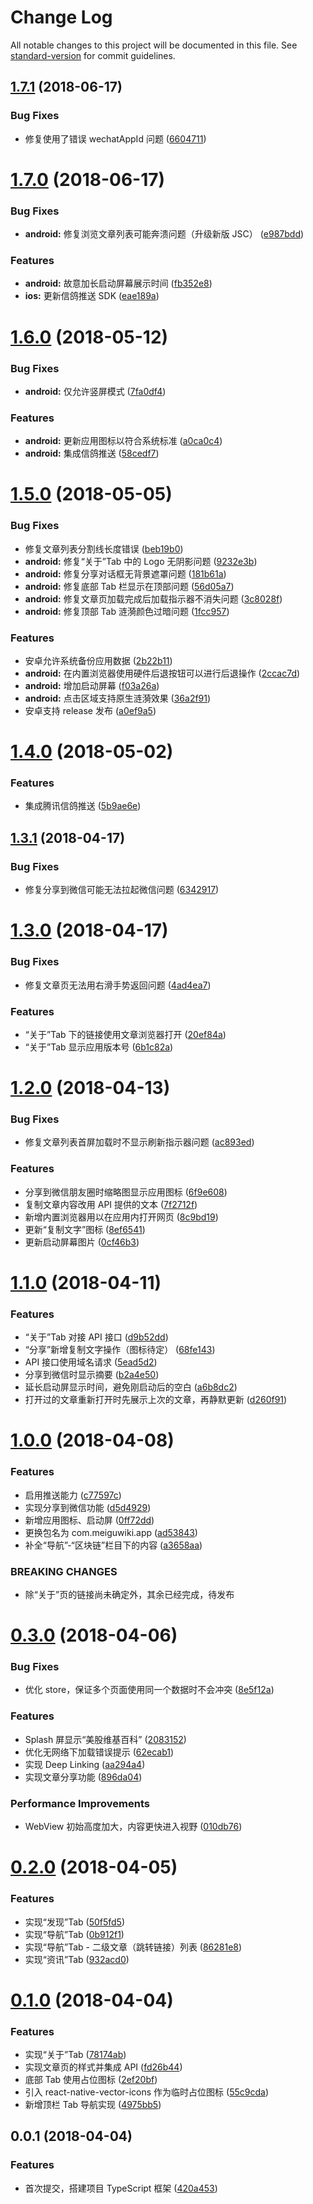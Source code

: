 # Change Log

All notable changes to this project will be documented in this file. See [standard-version](https://github.com/conventional-changelog/standard-version) for commit guidelines.

<a name="1.7.1"></a>
## [1.7.1](https://git.coding.net/yandb/meiguwiki/compare/v1.7.0...v1.7.1) (2018-06-17)


### Bug Fixes

* 修复使用了错误 wechatAppId 问题 ([6604711](https://git.coding.net/yandb/meiguwiki/commits/6604711))



<a name="1.7.0"></a>
# [1.7.0](https://git.coding.net/yandb/meiguwiki/compare/v1.6.0...v1.7.0) (2018-06-17)


### Bug Fixes

* **android:** 修复浏览文章列表可能奔溃问题（升级新版 JSC） ([e987bdd](https://git.coding.net/yandb/meiguwiki/commits/e987bdd))


### Features

* **android:** 故意加长启动屏幕展示时间 ([fb352e8](https://git.coding.net/yandb/meiguwiki/commits/fb352e8))
* **ios:** 更新信鸽推送 SDK ([eae189a](https://git.coding.net/yandb/meiguwiki/commits/eae189a))



<a name="1.6.0"></a>
# [1.6.0](https://git.coding.net/yandb/meiguwiki/compare/v1.5.0...v1.6.0) (2018-05-12)


### Bug Fixes

* **android:** 仅允许竖屏模式 ([7fa0df4](https://git.coding.net/yandb/meiguwiki/commits/7fa0df4))


### Features

* **android:** 更新应用图标以符合系统标准 ([a0ca0c4](https://git.coding.net/yandb/meiguwiki/commits/a0ca0c4))
* **android:** 集成信鸽推送 ([58cedf7](https://git.coding.net/yandb/meiguwiki/commits/58cedf7))



<a name="1.5.0"></a>
# [1.5.0](https://git.coding.net/yandb/meiguwiki/compare/v1.4.0...v1.5.0) (2018-05-05)


### Bug Fixes

* 修复文章列表分割线长度错误 ([beb19b0](https://git.coding.net/yandb/meiguwiki/commits/beb19b0))
* **android:** 修复“关于”Tab 中的 Logo 无阴影问题 ([9232e3b](https://git.coding.net/yandb/meiguwiki/commits/9232e3b))
* **android:** 修复分享对话框无背景遮罩问题 ([181b61a](https://git.coding.net/yandb/meiguwiki/commits/181b61a))
* **android:** 修复底部 Tab 栏显示在顶部问题 ([56d05a7](https://git.coding.net/yandb/meiguwiki/commits/56d05a7))
* **android:** 修复文章页加载完成后加载指示器不消失问题 ([3c8028f](https://git.coding.net/yandb/meiguwiki/commits/3c8028f))
* **android:** 修复顶部 Tab 涟漪颜色过暗问题 ([1fcc957](https://git.coding.net/yandb/meiguwiki/commits/1fcc957))


### Features

* 安卓允许系统备份应用数据 ([2b22b11](https://git.coding.net/yandb/meiguwiki/commits/2b22b11))
* **android:** 在内置浏览器使用硬件后退按钮可以进行后退操作 ([2ccac7d](https://git.coding.net/yandb/meiguwiki/commits/2ccac7d))
* **android:** 增加启动屏幕 ([f03a26a](https://git.coding.net/yandb/meiguwiki/commits/f03a26a))
* **android:** 点击区域支持原生涟漪效果 ([36a2f91](https://git.coding.net/yandb/meiguwiki/commits/36a2f91))
* 安卓支持 release 发布 ([a0ef9a5](https://git.coding.net/yandb/meiguwiki/commits/a0ef9a5))



<a name="1.4.0"></a>
# [1.4.0](https://git.coding.net/yandb/meiguwiki/compare/v1.3.1...v1.4.0) (2018-05-02)


### Features

* 集成腾讯信鸽推送 ([5b9ae6e](https://git.coding.net/yandb/meiguwiki/commits/5b9ae6e))



<a name="1.3.1"></a>
## [1.3.1](https://git.coding.net/yandb/meiguwiki/compare/v1.3.0...v1.3.1) (2018-04-17)


### Bug Fixes

* 修复分享到微信可能无法拉起微信问题 ([6342917](https://git.coding.net/yandb/meiguwiki/commits/6342917))



<a name="1.3.0"></a>
# [1.3.0](https://git.coding.net/yandb/meiguwiki/compare/v1.2.0...v1.3.0) (2018-04-17)


### Bug Fixes

* 修复文章页无法用右滑手势返回问题 ([4ad4ea7](https://git.coding.net/yandb/meiguwiki/commits/4ad4ea7))


### Features

* “关于”Tab 下的链接使用文章浏览器打开 ([20ef84a](https://git.coding.net/yandb/meiguwiki/commits/20ef84a))
* “关于”Tab 显示应用版本号 ([6b1c82a](https://git.coding.net/yandb/meiguwiki/commits/6b1c82a))



<a name="1.2.0"></a>
# [1.2.0](https://git.coding.net/yandb/meiguwiki/compare/v1.1.0...v1.2.0) (2018-04-13)


### Bug Fixes

* 修复文章列表首屏加载时不显示刷新指示器问题 ([ac893ed](https://git.coding.net/yandb/meiguwiki/commits/ac893ed))


### Features

* 分享到微信朋友圈时缩略图显示应用图标 ([6f9e608](https://git.coding.net/yandb/meiguwiki/commits/6f9e608))
* 复制文章内容改用 API 提供的文本 ([7f2712f](https://git.coding.net/yandb/meiguwiki/commits/7f2712f))
* 新增内置浏览器用以在应用内打开网页 ([8c9bd19](https://git.coding.net/yandb/meiguwiki/commits/8c9bd19))
* 更新“复制文字”图标 ([8ef6541](https://git.coding.net/yandb/meiguwiki/commits/8ef6541))
* 更新启动屏幕图片 ([0cf46b3](https://git.coding.net/yandb/meiguwiki/commits/0cf46b3))



<a name="1.1.0"></a>
# [1.1.0](https://git.coding.net/yandb/meiguwiki/compare/v1.0.0...v1.1.0) (2018-04-11)


### Features

* “关于”Tab 对接 API 接口 ([d9b52dd](https://git.coding.net/yandb/meiguwiki/commits/d9b52dd))
* “分享”新增复制文字操作（图标待定） ([68fe143](https://git.coding.net/yandb/meiguwiki/commits/68fe143))
* API 接口使用域名请求 ([5ead5d2](https://git.coding.net/yandb/meiguwiki/commits/5ead5d2))
* 分享到微信时显示摘要 ([b2a4e50](https://git.coding.net/yandb/meiguwiki/commits/b2a4e50))
* 延长启动屏显示时间，避免刚启动后的空白 ([a6b8dc2](https://git.coding.net/yandb/meiguwiki/commits/a6b8dc2))
* 打开过的文章重新打开时先展示上次的文章，再静默更新 ([d260f91](https://git.coding.net/yandb/meiguwiki/commits/d260f91))



<a name="1.0.0"></a>
# [1.0.0](https://git.coding.net/yandb/meiguwiki/compare/v0.3.0...v1.0.0) (2018-04-08)


### Features

* 启用推送能力 ([c77597c](https://git.coding.net/yandb/meiguwiki/commits/c77597c))
* 实现分享到微信功能 ([d5d4929](https://git.coding.net/yandb/meiguwiki/commits/d5d4929))
* 新增应用图标、启动屏 ([0ff72dd](https://git.coding.net/yandb/meiguwiki/commits/0ff72dd))
* 更换包名为 com.meiguwiki.app ([ad53843](https://git.coding.net/yandb/meiguwiki/commits/ad53843))
* 补全“导航”-“区块链”栏目下的内容 ([a3658aa](https://git.coding.net/yandb/meiguwiki/commits/a3658aa))


### BREAKING CHANGES

* 除“关于”页的链接尚未确定外，其余已经完成，待发布



<a name="0.3.0"></a>
# [0.3.0](https://git.coding.net/yandb/meiguwiki/compare/v0.2.0...v0.3.0) (2018-04-06)


### Bug Fixes

* 优化 store，保证多个页面使用同一个数据时不会冲突 ([8e5f12a](https://git.coding.net/yandb/meiguwiki/commits/8e5f12a))


### Features

* Splash 屏显示“美股维基百科” ([2083152](https://git.coding.net/yandb/meiguwiki/commits/2083152))
* 优化无网络下加载错误提示 ([62ecab1](https://git.coding.net/yandb/meiguwiki/commits/62ecab1))
* 实现 Deep Linking ([aa294a4](https://git.coding.net/yandb/meiguwiki/commits/aa294a4))
* 实现文章分享功能 ([896da04](https://git.coding.net/yandb/meiguwiki/commits/896da04))


### Performance Improvements

* WebView 初始高度加大，内容更快进入视野 ([010db76](https://git.coding.net/yandb/meiguwiki/commits/010db76))



<a name="0.2.0"></a>
# [0.2.0](https://git.coding.net/yandb/meiguwiki/compare/v0.1.0...v0.2.0) (2018-04-05)


### Features

* 实现“发现”Tab ([50f5fd5](https://git.coding.net/yandb/meiguwiki/commits/50f5fd5))
* 实现“导航”Tab ([0b912f1](https://git.coding.net/yandb/meiguwiki/commits/0b912f1))
* 实现“导航”Tab - 二级文章（跳转链接）列表 ([86281e8](https://git.coding.net/yandb/meiguwiki/commits/86281e8))
* 实现“资讯”Tab ([932acd0](https://git.coding.net/yandb/meiguwiki/commits/932acd0))



<a name="0.1.0"></a>
# [0.1.0](https://git.coding.net/yandb/meiguwiki/compare/v0.0.1...v0.1.0) (2018-04-04)


### Features

* 实现“关于”Tab ([78174ab](https://git.coding.net/yandb/meiguwiki/commits/78174ab))
* 实现文章页的样式并集成 API ([fd26b44](https://git.coding.net/yandb/meiguwiki/commits/fd26b44))
* 底部 Tab 使用占位图标 ([2ef20bf](https://git.coding.net/yandb/meiguwiki/commits/2ef20bf))
* 引入 react-native-vector-icons 作为临时占位图标 ([55c9cda](https://git.coding.net/yandb/meiguwiki/commits/55c9cda))
* 新增顶栏 Tab 导航实现 ([4975bb5](https://git.coding.net/yandb/meiguwiki/commits/4975bb5))



<a name="0.0.1"></a>
## 0.0.1 (2018-04-04)


### Features

* 首次提交，搭建项目 TypeScript 框架 ([420a453](https://git.coding.net/yandb/meiguwiki/commits/420a453))
